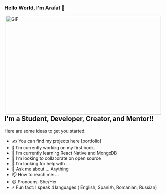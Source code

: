 ### Hello World, I'm Arafat 👋

<img align="right" alt="GIF" src="" width="500" height="320" />

## I'm a Student, Developer, Creator, and Mentor!!

Here are some ideas to get you started:

- ✍ You can find my projects here [portfolio]
- 🔭 I’m currently working on my first book.
- 🌱 I’m currently learning React Native and MongoDB
- 👯 I’m looking to collaborate on open source
- 🤔 I’m looking for help with ...
- 💬 Ask me about ... Anything
- 📫 How to reach me: ...
- 😄 Pronouns: She/Her
- ⚡ Fun fact: I speak 4 languages ( English, Spanish, Romanian, Russian)

